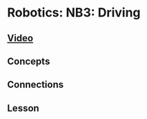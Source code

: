 # Robotics: NB3: Driving

## [Video](https://vimeo.com/??????)

## Concepts

## Connections

## Lesson

